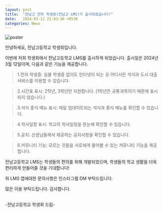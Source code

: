 ```yaml
---
layout: post
title:  "전남고 전자 학생증(전남고 LMS)가 출시되었습니다!"
date:   2024-03-12 21:03:36 +0530
categories: News
---
```

![poster](https://img.jeonnam.school/d20ba95da87b9149545bdbf25486eb5855de1f9d.jpeg)

안녕하세요, 전남고등학교 학생회입니다.

이번에 저희 학생회에서 전남고등학교 LMS를 출시하게 되었습니다. 출시일은 2024년 3월 12일이며, 다음과 같은 기능을 제공합니다.

>1.전자 학생증: 실물 학생증 없이도 인터넷이 되는 곳 어디서든 석식과 도서 대출 서비스를 이용할 수 있습니다.

>2.시간표 표시: 2학년, 3학년만 지원합니다. (1학년은 공통과목이기 때문에 표시되지 않습니다.)

>3.석식 중식 메뉴 표시: 매일 업데이트되는 석식과 중식 메뉴를 확인할 수 있습니다.

>4.학사일정 표시: 학교의 학사일정을 한눈에 확인할 수 있습니다.

>5.공지: 선생님들께서 제공하는 공지사항을 확인할 수 있습니다.


>6.커뮤니티 기능: 모르는 것들을 서로에게 물어볼 수 있는 커뮤니티 기능을 제공합니다.


전남고등학교 LMS는 학생들의 편의를 위해 개발되었으며, 학생들의 학교 생활을 더욱 편리하게 만들어줄 것을 기대합니다!

위 LMS 앱에대한 문의사항은 인스타그램 DM 부탁드립니다.

많은 이용 부탁드립니다. 감사합니다.

<br>
-전남고등학교 학생회 드림-